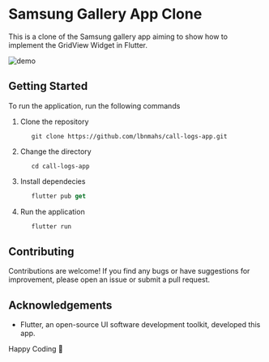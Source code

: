 
# Samsung Gallery App Clone

This is a clone of the Samsung gallery app aiming to show how to implement the GridView Widget in Flutter.

![demo](https://github.com/lbnmahs/samsung-gallery-clone/blob/main/demo.gif)


## Getting Started

To run the application, run the following commands

1. Clone the repository
    ```git
       git clone https://github.com/lbnmahs/call-logs-app.git
    ```

2. Change the directory
    ```git
       cd call-logs-app
    ```

3. Install dependecies
    ```dart
       flutter pub get
    ```

4. Run the application
    ```dart
       flutter run
    ```
## Contributing

Contributions are welcome! If you find any bugs or have suggestions for improvement, please open an issue or submit a pull request.


## Acknowledgements

* Flutter, an open-source UI software development toolkit, developed this app.

Happy Coding 🚀


